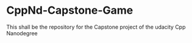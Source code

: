 # CppNd-Capstone-Game
This shall be the repository for the Capstone project of the udacity Cpp Nanodegree 
